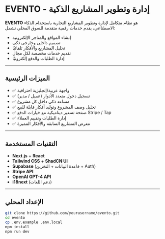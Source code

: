 # EVENTO - إدارة وتطوير المشاريع الذكية

**EVENTO** هو نظام متكامل لإدارة وتطوير المشاريع التجارية باستخدام الذكاء الاصطناعي، يقدم خدمات رقمية متقدمة للسوق المحلي تشمل:

- إنشاء المواقع والمتاجر الإلكترونية
- تصميم داخلي وخارجي ذكي
- تحليل المشاريع والأفكار تلقائيًا
- تقديم خدمات مخصصة لكل مجال
- إدارة الطلبات والدفع إلكترونيًا

---

## الميزات الرئيسية

- ✅ واجهة عربية/إنجليزية احترافية
- ✅ تسجيل دخول متعدد الأدوار (عميل / مدير)
- ✅ مساعد ذكي داخل كل مشروع
- ✅ تحليل وصف المشروع وتوليد أفكار قابلة للبيع
- ✅ صفحة تسعير ديناميكية مع خيارات الدفع Stripe / Tap
- ✅ إدارة الطلبات وتقييم العملاء
- ✅ معرض المشاريع السابقة والأفكار المميزة

---

## التقنيات المستخدمة

- **Next.js** + **React**
- **Tailwind CSS** + **ShadCN UI**
- **Supabase** (قاعدة البيانات + التخزين + Auth)
- **Stripe API**
- **OpenAI GPT-4 API**
- **i18next** (دعم اللغات)

---

## الإعداد المحلي

```bash
git clone https://github.com/yourusername/evento.git
cd evento
cp .env.example .env.local
npm install
npm run dev
